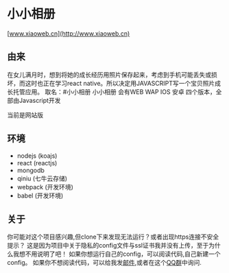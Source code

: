 # 小小相册
[www.xiaoweb.cn](http://www.xiaoweb.cn)

## 由来
在女儿满月时，想到将她的成长经历用照片保存起来，考虑到手机可能丢失或损坏，而这时也正在学习react native。所以决定用JAVASCRIPT写一个宝贝照片成长托管应用。
取名：#小小相册
小小相册 会有WEB WAP IOS 安卓 四个版本，全部由Javascript开发

当前是网站版
## 环境
 - nodejs (koajs)
 - react (reactjs)
 - mongodb
 - qiniu (七牛云存储)
 - webpack (开发环境)
 - babel (开发环境)
 
## 关于
你可能对这个项目感兴趣,但clone下来发现无法运行？或者出现https连接不安全提示？
这是因为项目中关于隐私的config文件与ssl证书我并没有上传，至于为什么我想不用说明了吧！
如果你想运行自己的config，可以阅读代码,自己新建一个config。
如果你不想阅读代码，可以给我发[邮件](mailto://635156603@qq.com),或者在这个[QQ群](http://jq.qq.com/?_wv=1027&k=ZWTWIS)中询问.


